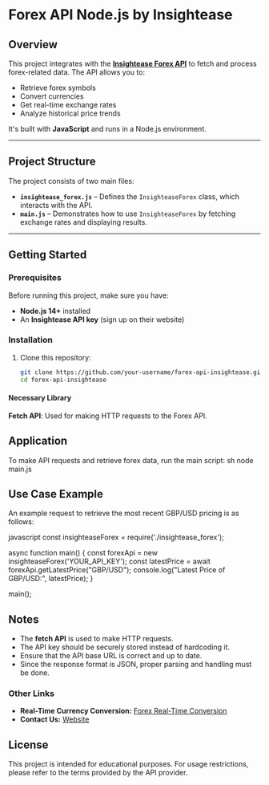 # **Forex API Node.js by Insightease**

## **Overview**
This project integrates with the **[Insightease Forex API](https://insightease.com/docs/forex-api)** to fetch and process forex-related data. The API allows you to:  
-  Retrieve forex symbols  
-  Convert currencies  
-  Get real-time exchange rates  
-  Analyze historical price trends  

It's built with **JavaScript** and runs in a Node.js environment.

---

## **Project Structure**
The project consists of two main files:

- **`insightease_forex.js`** – Defines the `InsighteaseForex` class, which interacts with the API.
- **`main.js`** – Demonstrates how to use `InsighteaseForex` by fetching exchange rates and displaying results.

---

## **Getting Started**

### **Prerequisites**
Before running this project, make sure you have:

- **Node.js 14+** installed
- An **Insightease API key** (sign up on their website)

### **Installation**
1. Clone this repository:
   ```sh
   git clone https://github.com/your-username/forex-api-insightease.git
   cd forex-api-insightease
#### Necessary Library
**Fetch API**: Used for making HTTP requests to the Forex API.

## Application
To make API requests and retrieve forex data, run the main script:
sh
node main.js

## Use Case Example
An example request to retrieve the most recent GBP/USD pricing is as follows:

javascript
const insighteaseForex = require('./insightease_forex');

async function main() {
    const forexApi = new insighteaseForex('YOUR_API_KEY');
    const latestPrice = await forexApi.getLatestPrice("GBP/USD");
    console.log("Latest Price of GBP/USD:", latestPrice);
}

main();


## Notes
- The **fetch API** is used to make HTTP requests.
- The API key should be securely stored instead of hardcoding it.
- Ensure that the API base URL is correct and up to date.
- Since the response format is JSON, proper parsing and handling must be done.

###  Other Links
- **Real-Time Currency Conversion:** [Forex Real-Time Conversion](https://insightease.com/currency-converter)
- **Contact Us:** [Website](https://insightease.com)

## License
This project is intended for educational purposes. For usage restrictions, please refer to the terms provided by the API provider.
